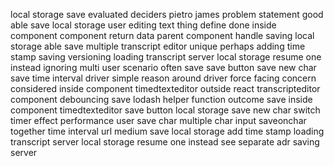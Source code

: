 local storage save evaluated deciders pietro james problem statement good able save local storage user editing text thing define done inside component component return data parent component handle saving local storage able save multiple transcript editor unique perhaps adding time stamp saving versioning loading transcript server local storage resume one instead ignoring multi user scenario often save save button save new char save time interval driver simple reason around driver force facing concern considered inside component timedtexteditor outside react transcripteditor component debouncing save lodash helper function outcome save inside component timedtexteditor save button local storage save new char switch timer effect performance user save char multiple char input saveonchar together time interval url medium save local storage add time stamp loading transcript server local storage resume one instead see separate adr saving server